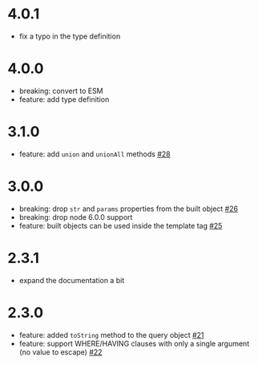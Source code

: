 # 4.0.1

- fix a typo in the type definition

# 4.0.0

- breaking: convert to ESM
- feature: add type definition

# 3.1.0

- feature: add `union` and `unionAll` methods [#28](https://github.com/TehShrike/sql-concat/pull/28)

# 3.0.0

- breaking: drop `str` and `params` properties from the built object [#26](https://github.com/TehShrike/sql-concat/pull/26)
- breaking: drop node 6.0.0 support
- feature: built objects can be used inside the template tag [#25](https://github.com/TehShrike/sql-concat/pull/25)

# 2.3.1

- expand the documentation a bit

# 2.3.0

- feature: added `toString` method to the query object [#21](https://github.com/TehShrike/sql-concat/pull/21)
- feature: support WHERE/HAVING clauses with only a single argument (no value to escape) [#22](https://github.com/TehShrike/sql-concat/pull/22)
